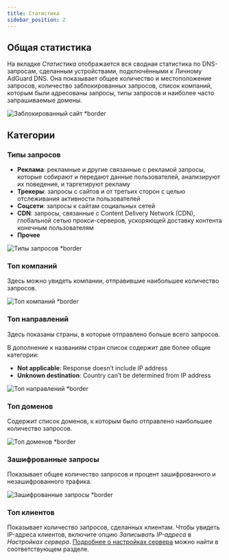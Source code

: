```yaml
---
title: Статистика
sidebar_position: 2
---
```


## Общая статистика

На вкладке _Статистика_ отображается вся сводная статистика по DNS-запросам, сделанным устройствами, подключёнными к Личному AdGuard DNS. Она показывает общее количество и местоположение запросов, количество заблокированных запросов, список компаний, которым были адресованы запросы, типы запросов и наиболее часто запрашиваемые домены.

![Заблокированный сайт \*border](https://cdn.adtidy.org/content/kb/dns/private/new_dns/statistics/overall_stats.png)

## Категории

### Типы запросов

- **Реклама**: рекламные и другие связанные с рекламой запросы, которые собирают и передают данные пользователей, анализируют их поведение, и таргетируют рекламу
- **Трекеры**: запросы с сайтов и от третьих сторон с целью отслеживания активности пользователей
- **Соцсети**: запросы к сайтам социальных сетей
- **CDN**: запросы, связанные с Content Delivery Network (CDN), глобальной сетью прокси-серверов, ускоряющей доставку контента конечным пользователям
- **Прочее**

![Типы запросов \*border](https://cdn.adtidy.org/content/kb/dns/private/new_dns/statistics/request_types.png)

### Топ компаний

Здесь можно увидеть компании, отправившие наибольшее количество запросов.

![Топ компаний \*border](https://cdn.adtidy.org/content/kb/dns/private/new_dns/statistics/top_companies.png)

### Топ направлений

Здесь показаны страны, в которые отправлено больше всего запросов.

В дополнение к названиям стран список содержит две более общие категории:

- **Not applicable**: Response doesn’t include IP address
- **Unknown destination**: Country can’t be determined from IP address

![Топ направлений \*border](https://cdn.adtidy.org/content/kb/dns/private/new_dns/statistics/top_destinations.png)

### Топ доменов

Содержит список доменов, к которым было отправлено наибольшее количество запросов.

![Топ доменов \*border](https://cdn.adtidy.org/content/kb/dns/private/new_dns/statistics/top_domains.png)

### Зашифрованные запросы

Показывает общее количество запросов и процент зашифрованного и незашифрованного трафика.

![Зашифрованные запросы \*border](https://cdn.adtidy.org/content/kb/dns/private/new_dns/statistics/encrypted_requests.png)

### Топ клиентов

Показывает количество запросов, сделанных клиентам. Чтобы увидеть IP-адреса клиентов, включите опцию _Записывать IP-адреса_ в _Настройках сервера_. [Подробнее о настройках сервера](/private-dns/server-and-settings/advanced.md) можно найти в соответствующем разделе.
